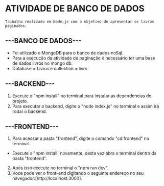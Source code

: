 # ATIVIDADE DE BANCO DE DADOS
    Trabalho realizado em Node.js com o objetivo de apresentar os livros paginados.

## ---BANCO DE DADOS---
 - Foi utilizado o MongoDB para o banco de dados noSql.
 - Para a execução da atividade de paginação é necessário ter uma base de dados livros no mongo db.
 - Database = Livros e collection = livro
 
## ---BACKEND---
 1. Execute o "npm install" no terminal para instalar as dependencias do projeto.
 2. Para executar o backend, digite o "node index.js" no terminal e assim irá rodar o backend.

##  ---FRONTEND---
 1. Para acessar a pasta "frontend", digite o comando "cd frontend" no terminal.
   - Execute o "npm install' novamente, desta vez abra o terminal dentro da pasta "frontend".
 2. Após isso execute no terminal o "npm run dev".
 3. Voce pode ver o front-end digitando o seguinte endereço no seu navegador:[http://localhost:3000].